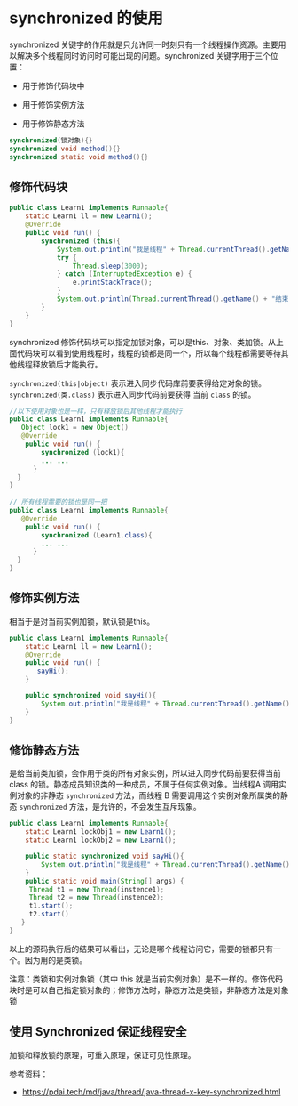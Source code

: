 # synchronized 的使用

synchronized 关键字的作用就是只允许同一时刻只有一个线程操作资源。主要用以解决多个线程同时访问时可能出现的问题。synchronized 关键字用于三个位置：

- 用于修饰代码块中

- 用于修饰实例方法

- 用于修饰静态方法

```java
synchronized(锁对象){}
synchronized void method(){}
synchronized static void method(){}
```

## 修饰代码块

```java
public class Learn1 implements Runnable{
    static Learn1 ll = new Learn1();
    @Override
    public void run() {
        synchronized (this){
            System.out.println("我是线程" + Thread.currentThread().getName());
            try {
                Thread.sleep(3000);
            } catch (InterruptedException e) {
                e.printStackTrace();
            }
            System.out.println(Thread.currentThread().getName() + "结束");
        }
    }
}
```

synchronized 修饰代码块可以指定加锁对象，可以是this、对象、类加锁。从上面代码块可以看到使用线程时，线程的锁都是同一个，所以每个线程都需要等待其他线程释放锁后才能执行。

`synchronized(this|object)` 表示进入同步代码库前要获得给定对象的锁。`synchronized(类.class)` 表示进入同步代码前要获得 当前 `class` 的锁。

```java
//以下使用对象也是一样，只有释放锁后其他线程才能执行
public class Learn1 implements Runnable{
   Object lock1 = new Object()
   @Override
    public void run() {
        synchronized (lock1){
        ... ...
      }
  }
}
   
// 所有线程需要的锁也是同一把   
public class Learn1 implements Runnable{
   @Override
    public void run() {
        synchronized (Learn1.class){
        ... ...
      }
  }
}

```

## 修饰实例方法

相当于是对当前实例加锁，默认锁是this。

```java
public class Learn1 implements Runnable{
    static Learn1 ll = new Learn1();
    @Override
    public void run() {
       sayHi();
    }

    public synchronized void sayHi(){
        System.out.println("我是线程" + Thread.currentThread().getName());
    }
}
```

## 修饰静态方法

是给当前类加锁，会作用于类的所有对象实例，所以进入同步代码前要获得当前 class 的锁。静态成员知识类的一种成员，不属于任何实例对象。当线程A 调用实例对象的非静态 `synchronized` 方法，而线程 B 需要调用这个实例对象所属类的静态 `synchronized` 方法，是允许的，不会发生互斥现象。

```java
public class Learn1 implements Runnable{
    static Learn1 lockObj1 = new Learn1();
    static Learn1 lockObj2 = new Learn1();

    public static synchronized void sayHi(){
        System.out.println("我是线程" + Thread.currentThread().getName());
    }
    public static void main(String[] args) {
     Thread t1 = new Thread(instence1);
     Thread t2 = new Thread(instence2);
     t1.start();
     t2.start()
   }
}
```

以上的源码执行后的结果可以看出，无论是哪个线程访问它，需要的锁都只有一个。因为用的是类锁。

注意：类锁和实例对象锁（其中 this 就是当前实例对象）是不一样的。修饰代码块时是可以自己指定锁对象的；修饰方法时，静态方法是类锁，非静态方法是对象锁

## 使用 Synchronized 保证线程安全

加锁和释放锁的原理，可重入原理，保证可见性原理。





参考资料：

- https://pdai.tech/md/java/thread/java-thread-x-key-synchronized.html
